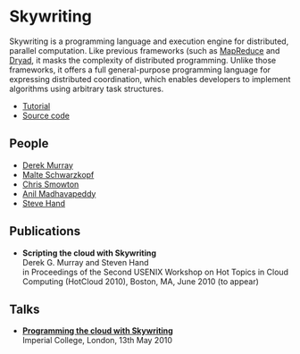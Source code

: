 Skywriting
==========

Skywriting is a programming language and execution engine for distributed, parallel computation. Like previous frameworks (such as [MapReduce](http://labs.google.com/papers/mapreduce.html) and [Dryad](http://labs.google.com/papers/mapreduce.html), it masks the complexity of distributed programming. Unlike those frameworks, it offers a full general-purpose programming language for expressing distributed coordination, which enables developers to implement algorithms using arbitrary task structures.

* [Tutorial](tutorial.html)
* [Source code](http://github.com/mrry/skywriting)

People
------

<ul>
<li><a href="http://www.cl.cam.ac.uk/~dgm36/">Derek Murray</a></li>
<li><a href="http://www.cl.cam.ac.uk/~ms705/">Malte
Schwarzkopf</a></li>
<li><a href="http://www.cl.cam.ac.uk/~cs448/">Chris Smowton</a></li>
<li><a href="http://www.cl.cam.ac.uk/~avsm2/">Anil
Madhavapeddy</a></li>
<li><a href="http://www.cl.cam.ac.uk/~smh22/">Steve Hand</a></li>
</ul>

Publications
------------

<ul>
<li><b>Scripting the cloud with Skywriting</b><br />
Derek G. Murray and Steven Hand <br />
in Proceedings of the Second USENIX Workshop on Hot Topics in Cloud
Computing (HotCloud 2010), Boston, MA, June 2010 (to appear)
</li>
</ul>

Talks
-----

<ul>
<li><a href="http://www.slideshare.net/mrry/programming-the-cloud-with-skywriting"><b>Programming the cloud with Skywriting</b></a><br />
Imperial College, London, 13th May 2010
</li>
</ul>
